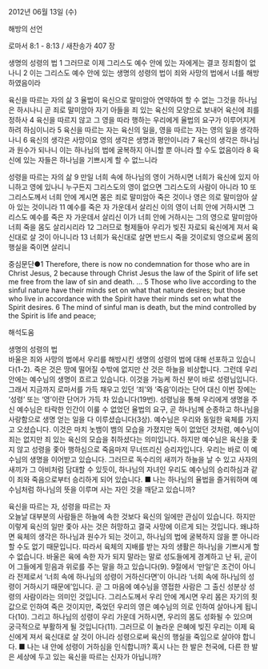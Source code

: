 2012년 06월 13일 (수)

해방의 선언



로마서 8:1 - 8:13 / 새찬송가 407 장


생명의 성령의 법
1 그러므로 이제 그리스도 예수 안에 있는 자에게는 결코 정죄함이 없나니 2 이는 그리스도 예수 안에 있는 생명의 성령의 법이 죄와 사망의 법에서 너를 해방하였음이라

육신을 따르는 자의 삶
3 율법이 육신으로 말미암아 연약하여 할 수 없는 그것을 하나님은 하시나니 곧 죄로 말미암아 자기 아들을 죄 있는 육신의 모양으로 보내어 육신에 죄를 정하사 4 육신을 따르지 않고 그 영을 따라 행하는 우리에게 율법의 요구가 이루어지게 하려 하심이니라 5 육신을 따르는 자는 육신의 일을, 영을 따르는 자는 영의 일을 생각하나니 6 육신의 생각은 사망이요 영의 생각은 생명과 평안이니라 7 육신의 생각은 하나님과 원수가 되나니 이는 하나님의 법에 굴복하지 아니할 뿐 아니라 할 수도 없음이라 8 육신에 있는 자들은 하나님을 기쁘시게 할 수 없느니라

성령을 따르는 자의 삶
9 만일 너희 속에 하나님의 영이 거하시면 너희가 육신에 있지 아니하고 영에 있나니 누구든지 그리스도의 영이 없으면 그리스도의 사람이 아니라 10 또 그리스도께서 너희 안에 계시면 몸은 죄로 말미암아 죽은 것이나 영은 의로 말미암아 살아 있는 것이니라 11 예수를 죽은 자 가운데서 살리신 이의 영이 너희 안에 거하시면 그리스도 예수를 죽은 자 가운데서 살리신 이가 너희 안에 거하시는 그의 영으로 말미암아 너희 죽을 몸도 살리시리라 12 그러므로 형제들아 우리가 빚진 자로되 육신에게 져서 육신대로 살 것이 아니니라 13 너희가 육신대로 살면 반드시 죽을 것이로되 영으로써 몸의 행실을 죽이면 살리니

중심문단●1 Therefore, there is now no condemnation for those who are in Christ Jesus, 2 because through Christ Jesus the law of the Spirit of life set me free from the law of sin and death. … 5 Those who live according to the sinful nature have their minds set on what that nature desires; but those who live in accordance with the Spirit have their minds set on what the Spirit desires. 6 The mind of sinful man is death, but the mind controlled by the Spirit is life and peace;

해석도움





생명의 성령의 법  
바울은 죄와 사망의 법에서 우리를 해방시킨 생명의 성령의 법에 대해 선포하고 있습니다(1-2). 죽은 것은 땅에 떨어질 수밖에 없지만 산 것은 하늘을 비상합니다. 그런데 우리 안에는 예수님의 생명이 흐르고 있습니다. 이것을 가능케 하신 분이 바로 성령님입니다. 그래서 지금까지 로마서를 가득 채우고 있던 ‘죄’와 ‘죽음’이라는 단어 대신 이번 장에는 ‘성령’ 또는 ‘영’이란 단어가 가득 차 있습니다(19번). 성령님을 통해 우리에게 생명을 주신 예수님은 타락한 인간이 이룰 수 없었던 율법의 요구, 곧 하나님께 순종하고 하나님을 사랑함으로 생명 얻는 일을 다 이루셨습니다(3상). 예수님은 우리와 동일한 육체를 가지고 오셨습니다. 이것은 마치 놋뱀이 뱀의 모습을 가졌지만 독이 없었던 것처럼, 예수님이 죄는 없지만 죄 있는 육신의 모습을 취하셨다는 의미입니다. 하지만 예수님은 육신을 좇지 않고 성령을 좇아 행하심으로 죽음마저 무너뜨리신 승리자입니다. 우리는 바로 이 예수님의 생명을 이어받고 있습니다. 그러므로 독수리의 새끼가 하늘을 날 수 있고 사자의 새끼가 그 아비처럼 담대할 수 있듯이, 하나님의 자녀인 우리도 예수님의 승리하심과 같이 죄와 죽음으로부터 승리하게 되어 있습니다.
■ 나는 하나님의 율법을 즐거워하며 예수님처럼 하나님의 뜻을 이루며 사는 자인 것을 깨닫고 있습니까?

육신을 따르는 자, 성령을 따르는 자  
오늘날 대부분의 사람들은 하늘에 속한 것보다 육신의 일에만 관심이 있습니다. 하지만 이렇게 육신의 일만 좇아 사는 것은 허망하고 결국 사망에 이르게 되는 것입니다. 왜냐하면 육체의 생각은 하나님과 원수가 되는 것이고, 하나님의 법에 굴복하지 않을 뿐 아니라 할 수도 없기 때문입니다. 따라서 육체의 지배를 받는 자의 생활은 하나님을 기쁘시게 할 수 없습니다. 바울은 육에 속한 자가 되지 말라는 말로 성도들에게 경계하고 난 뒤, 곧이어 그들에게 믿음과 위로를 주는 말을 하고 있습니다(9). 9절에서 ‘만일’은 조건이 아니라 전제로서 ‘너희 속에 하나님의 성령이 거하신다면’이 아니라 ‘너희 속에 하나님의 성령이 거하시기 때문에’입니다. 곧 그 마음에 예수님을 영접한 사람은 그 출신 성분상 성령의 사람이라는 의미인 것입니다. 그리스도께서 우리 안에 계시면 우리 몸은 자기의 죗값으로 인하여 죽은 것이지만, 죽었던 우리의 영은 예수님의 의로 인하여 살아나게 됩니다(10). 그리고 하나님의 성령이 우리 가운데 거하시면, 우리의 몸도 성화될 수 있으며 궁극적으로 부활하게 될 것입니다(11). 그러므로 이 놀라운 은혜에 빚진 우리는 이제 육신에게 져서 육신대로 살 것이 아니라 성령으로써 육신의 행실을 죽임으로 살아야 합니다.
■ 나는 내 안에 성령이 거하심을 인식합니까? 혹시 나는 한 발은 천국에, 다른 한 발은 세상에 두고 있는 육신을 따르는 신자가 아닙니까?